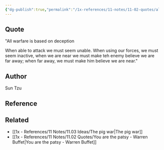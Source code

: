 ```yaml
---
{"dg-publish":true,"permalink":"/1x-references/11-notes/11-02-quotes/all-warfare-is-based-on-deception-sun-tzu/","title":"All warfare is based on deception - Sun Tzu","created":"2024-02-14T20:18:47.153+03:00","updated":"2024-02-14T20:18:47.153+03:00"}
---
```



## Quote
"All warfare is based on deception

When able to attack we must seem unable. When using our forces, we must seem inactive, when we are near we must make teh enemy believe we are far away; when far away, we must make him believe we are near."


## Author
Sun Tzu

## Reference


## Related
- [[1x - References/11 Notes/11.03 Ideas/The pig war\|The pig war]]
- [[1x - References/11 Notes/11.02 Quotes/You are the patsy - Warren Buffet\|You are the patsy - Warren Buffet]]